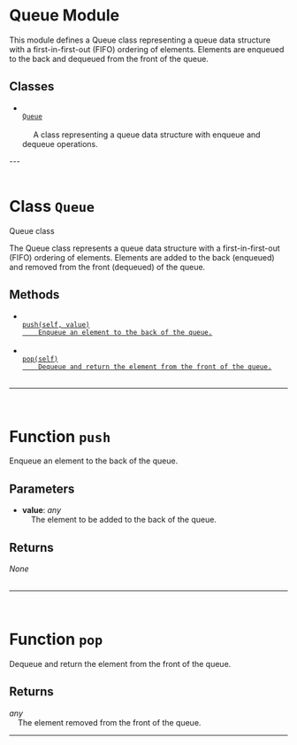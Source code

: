 <h1>Queue Module</h1>
 This module defines a Queue class representing a queue data structure with a first-in-first-out (FIFO) ordering of elements. Elements are enqueued to the back and dequeued from the front of the queue.  
<h2>Classes</h2>
<ul>
<li> <a href='#class-Queue'><code>
Queue
</code></a> <br>
&nbsp;&nbsp;&nbsp;&nbsp;
    A class representing a queue data structure with enqueue and dequeue    operations.
<br></li>
</ul>
---
<div style="page-break-after: always; visibility: hidden"></div>
<br>
<h1 id="class-Queue">
<strong>Class</strong>
<code>Queue</code></h1>
Queue class

The Queue class represents a queue data structure
with a first-in-first-out (FIFO) ordering of elements.
Elements are added to the back (enqueued) and
removed from the front (dequeued) of the queue.


<h2>Methods</h2>
<ul>
<li> <a href='#function-push'><code>
push(self, value)
    Enqueue an element to the back of the queue.
</code></a> <br> </li>
<li> <a href='#function-pop'><code>
pop(self)
    Dequeue and return the element from the front of the queue.
</code></a> <br> </li>
</ul>


---
<div style="page-break-after: always; visibility: hidden"></div>
<br>
<h1 id="function-push">
<strong>Function</strong>
<code>push</code></h1>
Enqueue an element to the back of the queue.


<h2>Parameters</h2>
<ul>
<li> <strong>value</strong>: <em>any</em> <br>
&nbsp;&nbsp;&nbsp;&nbsp;The element to be added to the back of the queue. <br></li>
</ul>
<h2>Returns</h2>
<em>None</em> <br>
&nbsp;&nbsp;&nbsp;&nbsp; <br>

---
<div style="page-break-after: always; visibility: hidden"></div>
<br>
<h1 id="function-pop">
<strong>Function</strong>
<code>pop</code></h1>
Dequeue and return the element from the front of the queue.


<h2>Returns</h2>
<em>any</em> <br>
&nbsp;&nbsp;&nbsp;&nbsp;The element removed from the front of the queue. <br>

---
